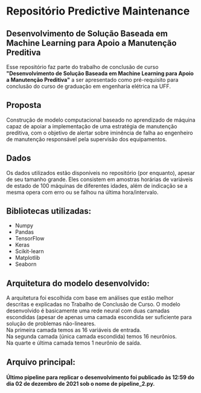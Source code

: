 # Repositório Predictive Maintenance
## Desenvolvimento de Solução Baseada em Machine Learning para Apoio a Manutenção Preditiva
Esse repositório faz parte do trabalho de conclusão de curso <strong>"Desenvolvimento de Solução Baseada em Machine Learning para Apoio a Manutenção Preditiva"</strong> a ser apresentado como pré-requisito para conclusão do curso de graduação em engenharia elétrica na UFF.

## Proposta
Construção de modelo computacional baseado no aprendizado de máquina capaz de apoiar a implementação de uma estratégia de manutenção preditiva, com o objetivo de alertar sobre iminência de falha ao engenheiro de manutenção responsável pela supervisão dos equipamentos.

## Dados 
Os dados utilizados estão disponíveis no repositório (por enquanto), apesar de seu tamanho grande. Eles consistem em amostras horárias de variáveis de estado de 100 máquinas de diferentes idades, além de indicação se a mesma opera com erro ou se falhou na última hora/intervalo. 

## Bibliotecas utilizadas:
<ul>
  <li>Numpy</li>
  <li>Pandas</li>
  <li>TensorFlow</li>
  <li>Keras</li>
  <li>Scikit-learn</li>
  <li>Matplotlib</li>
  <li>Seaborn</li>
</ul>

## Arquitetura do modelo desenvolvido:
A arquitetura foi escolhida com base em análises que estão melhor descritas e explicadas no Trabalho de Conclusão de Curso.
O modelo desenvolvido é basicamente uma rede neural com duas camadas escondidas (apesar de apenas uma camada escondida ser suficiente para solução de problemas não-lineares.<br>
  Na primeira camada temos as 16 variáveis de entrada.<br>
  Na segunda camada (única camada escondida) temos 16 neurônios.<br>
  Na quarte e última camada temos 1 neurônio de saída.<br>

## Arquivo principal:
#### Último pipeline para replicar o desenvolvimento foi publicado às 12:59 do dia 02 de dezembro de 2021 sob o nome de pipeline_2.py.

